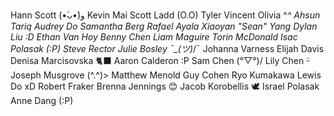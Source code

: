 Hann Scott (•̀ᴗ•́)و
Kevin Mai
Scott Ladd (O.O)
Tyler Vincent
Olivia ^_^
Ahsun Tariq
Audrey Do
Samantha Berg
Rafael Ayala
Xiaoyan "Sean" Yang
Dylan Liu :D
Ethan Van Hoy
Benny Chen
Liam Maguire
Torin McDonald
Isac Polasak (:P)
Steve Rector
Julie Bosley ¯\_(ツ)_/¯
Johanna Varness
Elijah Davis
Denisa Marcisovska 🐈‍⬛
Aaron Calderon :P
Sam Chen (°▽°)/
Lily Chen ᵕ̈
Joseph Musgrove (^.^)>
Matthew Menold
Guy Cohen
Ryo Kumakawa
Lewis Do xD
Robert Fraker
Brenna Jennings 😊
Jacob Korobellis
🕊 Israel Polasak 
Anne Dang (:P)
